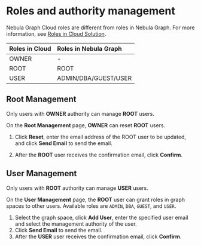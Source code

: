 # Roles and authority management

Nebula Graph Cloud roles are different from roles in Nebula Graph. For more information, see [Roles in Cloud Solution](../4.user-role-description.md).

|Roles in Cloud|Roles in Nebula Graph|
|:---|:---|
|OWNER|-|
|ROOT|ROOT|
|USER|ADMIN/DBA/GUEST/USER|

## Root Management

Only users with **OWNER** authority can manage **ROOT** users.

On the **Root Management** page, **OWNER** can reset **ROOT** users.

1. Click **Reset**, enter the email address of the ROOT user to be updated, and click **Send Email** to send the email. 

2. After the **ROOT** user receives the confirmation email, click **Confirm**.

## User Management

Only users with **ROOT** authority can manage **USER** users.

On the **User Management** page, the **ROOT** user can grant roles in graph spaces to other users. Available roles are `ADMIN`, `DBA`, `GUEST`, and `USER`.

1. Select the graph space, click **Add User**, enter the specified user email and select the management authority of the user. 
2. Click **Send Email** to send the email. 
3. After the **USER** user receives the confirmation email, click **Confirm**.